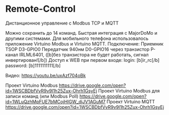 # Remote-Control
Дистанционное управление с Modbus TCP и MQTT

Можно сохранить до 14 команд. Быстрая интеграция с MajorDoMo и другими системами.
Для мобильного телефона использовалось приложение Virtuino Modbus и Virtuino MQTT.
Подключение:
Приемник    TSOP      D3-GPIO0
Передатчик 940нм D0-GPIO16 через транзистор P-канал IRLML6401, ([b]без транзистора не будет работать, сигнал инвертирован![/b])
Доступ к WEB при первом входе:
login: [b]ir_rc[/b]
password: [b]1111111111[/b]


Видео: https://youtu.be/uxAzf704oBk

Проект Virtuino Modbus                                       https://drive.google.com/open?id=1WSCBDbfVvR9v9l1h25Zux-Ohrh1GsyEj
Проект Virtuino Modbus для записи команд (или Modbus Poll)   https://drive.google.com/open?id=1WLuQzhMpFUE7bMCojHIGW_djJV1AGuM7
Проект Virtuino MQTT                                         https://drive.google.com/open?id=1WSCBDbfVvR9v9l1h25Zux-Ohrh1GsyEj
